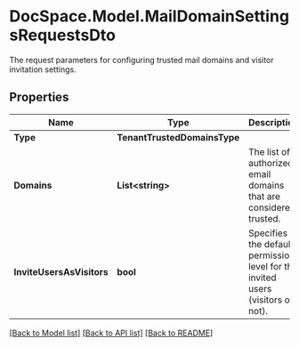 # DocSpace.Model.MailDomainSettingsRequestsDto
The request parameters for configuring trusted mail domains and visitor invitation settings.

## Properties

Name | Type | Description | Notes
------------ | ------------- | ------------- | -------------
**Type** | **TenantTrustedDomainsType** |  | 
**Domains** | **List&lt;string&gt;** | The list of authorized email domains that are considered trusted. | 
**InviteUsersAsVisitors** | **bool** | Specifies the default permission level for the invited users (visitors or not). | [optional] 

[[Back to Model list]](../README.md#documentation-for-models) [[Back to API list]](../README.md#documentation-for-api-endpoints) [[Back to README]](../README.md)

